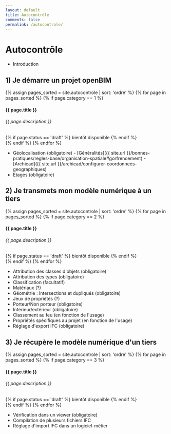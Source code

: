 ```yaml
---
layout: default
title: Autocontrôle
comments: false
permalink: /autocontrole/
---
```


# Autocontrôle

* Introduction

## 1) Je démarre un projet openBIM

{% assign pages_sorted = site.autocontrole | sort: 'ordre' %}
{% for page in pages_sorted %}
{% if page.category == 1 %}
<div class="col-sm-12">
  <div class="card">
    <a href="{{ page.url }}"></a>
    <div class="card-block">
      <h4 class="card-title">
        <small class="text-muted"><i class="fa fa-{{ page.icon }}"></i></small>
        {{ page.title }}
      </h4>
      <h6 class="card-subtitle text-muted">{{ page.description }}</h6>
      {% if page.status == 'draft' %}
        <span class="badge badge-warning">bientôt disponible</span>
      {% endif %}
    </div>
  </div>
</div>
{% endif %}
{% endfor %}

* Géolocalisation (obligatoire) - [Généralités]({{ site.url }}/bonnes-pratiques/regles-base/organisation-spatiale#gorfrencement) - [Archicad]({{ site.url }}/archicad/configurer-coordonnees-geographiques)
* Etages (obligatoire)

## 2) Je transmets mon modèle numérique à un tiers

{% assign pages_sorted = site.autocontrole | sort: 'ordre' %}
{% for page in pages_sorted %}
{% if page.category == 2 %}
<div class="col-sm-12">
  <div class="card">
    <a href="{{ page.url }}"></a>
    <div class="card-block">
      <h4 class="card-title">
        <small class="text-muted"><i class="fa fa-{{ page.icon }}"></i></small>
        {{ page.title }}
      </h4>
      <h6 class="card-subtitle text-muted">{{ page.description }}</h6>
      {% if page.status == 'draft' %}
        <span class="badge badge-warning">bientôt disponible</span>
      {% endif %}
    </div>
  </div>
</div>
{% endif %}
{% endfor %}

* Attribution des classes d'objets (obligatoire)
* Attribution des types (obligatoire)
* Classification (facultatif)
* Matériaux (?)
* Géométrie : Intersections et dupliqués (obligatoire)
* Jeux de propriétés (?)
* Porteur/Non porteur (obligatoire)
* Intérieur/extérieur (obligatoire)
* Classement au feu (en fonction de l'usage)
* Propriétés spécifiques au projet (en fonction de l'usage)
* Réglage d'export IFC (obligatoire)

## 3) Je récupère le modèle numérique d'un tiers

{% assign pages_sorted = site.autocontrole | sort: 'ordre' %}
{% for page in pages_sorted %}
{% if page.category == 3 %}
<div class="col-sm-12">
  <div class="card">
    <a href="{{ page.url }}"></a>
    <div class="card-block">
      <h4 class="card-title">
        <small class="text-muted"><i class="fa fa-{{ page.icon }}"></i></small>
        {{ page.title }}
      </h4>
      <h6 class="card-subtitle text-muted">{{ page.description }}</h6>
      {% if page.status == 'draft' %}
        <span class="badge badge-warning">bientôt disponible</span>
      {% endif %}
    </div>
  </div>
</div>
{% endif %}
{% endfor %}

* Vérification dans un viewer (obligatoire)
* Compilation de plusieurs fichiers IFC
* Réglage d'import IFC dans un logiciel-métier
